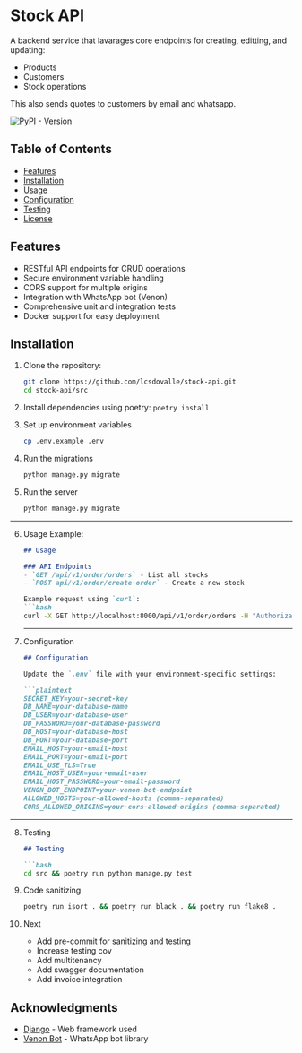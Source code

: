 
# Stock API

A backend service that lavarages core endpoints for creating, editting, and updating:
- Products
- Customers
- Stock operations

This also sends quotes to customers by email and whatsapp.

![PyPI - Version](https://img.shields.io/pypi/v/django)


## Table of Contents
- [Features](#features)
- [Installation](#installation)
- [Usage](#usage)
- [Configuration](#configuration)
- [Testing](#testing)
- [License](#license)

## Features
- RESTful API endpoints for CRUD operations
- Secure environment variable handling
- CORS support for multiple origins
- Integration with WhatsApp bot (Venon)
- Comprehensive unit and integration tests
- Docker support for easy deployment


## Installation

1. Clone the repository:
   ```bash
   git clone https://github.com/lcsdovalle/stock-api.git
   cd stock-api/src

2. Install dependencies using poetry:
    `poetry install`

3. Set up environment variables
    ```bash
    cp .env.example .env

4. Run the migrations
    ```bash
    python manage.py migrate
5. Run the server
    ```bash
    python manage.py migrate

---

6. Usage
    Example:
    ```markdown
    ## Usage

    ### API Endpoints
    - `GET /api/v1/order/orders` - List all stocks
    - `POST api/v1/order/create-order` - Create a new stock

    Example request using `curl`:
    ```bash
    curl -X GET http://localhost:8000/api/v1/order/orders -H "Authorization: Bearer <your_token>"
    ```
    ---


7. Configuration
    ```markdown
    ## Configuration

    Update the `.env` file with your environment-specific settings:

    ```plaintext
    SECRET_KEY=your-secret-key
    DB_NAME=your-database-name
    DB_USER=your-database-user
    DB_PASSWORD=your-database-password
    DB_HOST=your-database-host
    DB_PORT=your-database-port
    EMAIL_HOST=your-email-host
    EMAIL_PORT=your-email-port
    EMAIL_USE_TLS=True
    EMAIL_HOST_USER=your-email-user
    EMAIL_HOST_PASSWORD=your-email-password
    VENON_BOT_ENDPOINT=your-venon-bot-endpoint
    ALLOWED_HOSTS=your-allowed-hosts (comma-separated)
    CORS_ALLOWED_ORIGINS=your-cors-allowed-origins (comma-separated)
    ```

---

8. Testing

    ```markdown
    ## Testing

    ```bash
    cd src && poetry run python manage.py test
    ```

9. Code sanitizing
    ```bash
    poetry run isort . && poetry run black . && poetry run flake8 .

10. Next
    - Add pre-commit for sanitizing and testing
    - Increase testing cov
    - Add multitenancy
    - Add swagger documentation
    - Add invoice integration

## Acknowledgments

- [Django](https://www.djangoproject.com/) - Web framework used
- [Venon Bot](https://github.com/orkestral/venom) - WhatsApp bot library
